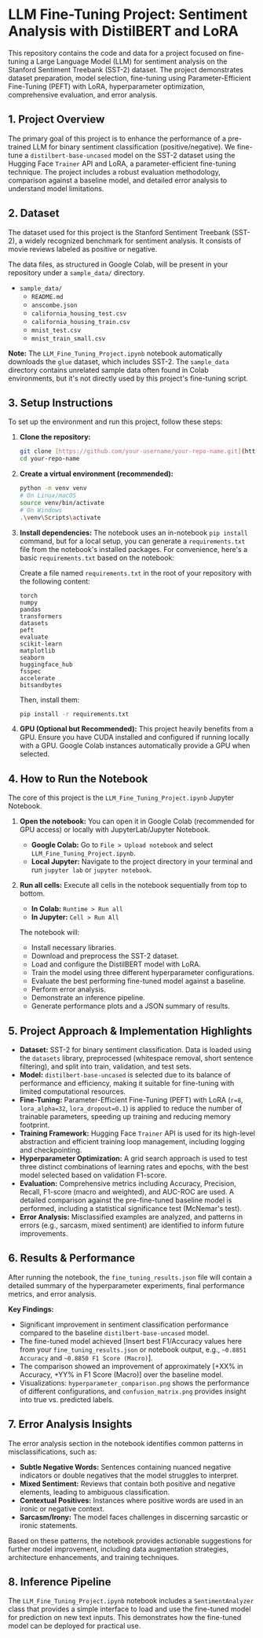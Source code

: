 # LLM Fine-Tuning Project: Sentiment Analysis with DistilBERT and LoRA

This repository contains the code and data for a project focused on fine-tuning a Large Language Model (LLM) for sentiment analysis on the Stanford Sentiment Treebank (SST-2) dataset. The project demonstrates dataset preparation, model selection, fine-tuning using Parameter-Efficient Fine-Tuning (PEFT) with LoRA, hyperparameter optimization, comprehensive evaluation, and error analysis.


## 1. Project Overview

The primary goal of this project is to enhance the performance of a pre-trained LLM for binary sentiment classification (positive/negative). We fine-tune a `distilbert-base-uncased` model on the SST-2 dataset using the Hugging Face `Trainer` API and LoRA, a parameter-efficient fine-tuning technique. The project includes a robust evaluation methodology, comparison against a baseline model, and detailed error analysis to understand model limitations.

## 2. Dataset

The dataset used for this project is the Stanford Sentiment Treebank (SST-2), a widely recognized benchmark for sentiment analysis. It consists of movie reviews labeled as positive or negative.

The data files, as structured in Google Colab, will be present in your repository under a `sample_data/` directory.
- `sample_data/`
    - `README.md`
    - `anscombe.json`
    - `california_housing_test.csv`
    - `california_housing_train.csv`
    - `mnist_test.csv`
    - `mnist_train_small.csv`

**Note:** The `LLM_Fine_Tuning_Project.ipynb` notebook automatically downloads the `glue` dataset, which includes SST-2. The `sample_data` directory contains unrelated sample data often found in Colab environments, but it's not directly used by this project's fine-tuning script.

## 3. Setup Instructions

To set up the environment and run this project, follow these steps:

1.  **Clone the repository:**
    ```bash
    git clone [https://github.com/your-username/your-repo-name.git](https://github.com/your-username/your-repo-name.git)
    cd your-repo-name
    ```

2.  **Create a virtual environment (recommended):**
    ```bash
    python -m venv venv
    # On Linux/macOS
    source venv/bin/activate
    # On Windows
    .\venv\Scripts\activate
    ```

3.  **Install dependencies:**
    The notebook uses an in-notebook `pip install` command, but for a local setup, you can generate a `requirements.txt` file from the notebook's installed packages. For convenience, here's a basic `requirements.txt` based on the notebook:

    Create a file named `requirements.txt` in the root of your repository with the following content:
    ```
    torch
    numpy
    pandas
    transformers
    datasets
    peft
    evaluate
    scikit-learn
    matplotlib
    seaborn
    huggingface_hub
    fsspec
    accelerate
    bitsandbytes
    ```
    Then, install them:
    ```bash
    pip install -r requirements.txt
    ```

4.  **GPU (Optional but Recommended):**
    This project heavily benefits from a GPU. Ensure you have CUDA installed and configured if running locally with a GPU. Google Colab instances automatically provide a GPU when selected.

## 4. How to Run the Notebook

The core of this project is the `LLM_Fine_Tuning_Project.ipynb` Jupyter Notebook.

1.  **Open the notebook:**
    You can open it in Google Colab (recommended for GPU access) or locally with JupyterLab/Jupyter Notebook.

    * **Google Colab:** Go to `File > Upload notebook` and select `LLM_Fine_Tuning_Project.ipynb`.
    * **Local Jupyter:** Navigate to the project directory in your terminal and run `jupyter lab` or `jupyter notebook`.

2.  **Run all cells:**
    Execute all cells in the notebook sequentially from top to bottom.
    - **In Colab:** `Runtime > Run all`
    - **In Jupyter:** `Cell > Run All`

    The notebook will:
    - Install necessary libraries.
    - Download and preprocess the SST-2 dataset.
    - Load and configure the DistilBERT model with LoRA.
    - Train the model using three different hyperparameter configurations.
    - Evaluate the best performing fine-tuned model against a baseline.
    - Perform error analysis.
    - Demonstrate an inference pipeline.
    - Generate performance plots and a JSON summary of results.

## 5. Project Approach & Implementation Highlights

* **Dataset:** SST-2 for binary sentiment classification. Data is loaded using the `datasets` library, preprocessed (whitespace removal, short sentence filtering), and split into train, validation, and test sets.
* **Model:** `distilbert-base-uncased` is selected due to its balance of performance and efficiency, making it suitable for fine-tuning with limited computational resources.
* **Fine-Tuning:** Parameter-Efficient Fine-Tuning (PEFT) with LoRA (`r=8`, `lora_alpha=32`, `lora_dropout=0.1`) is applied to reduce the number of trainable parameters, speeding up training and reducing memory footprint.
* **Training Framework:** Hugging Face `Trainer` API is used for its high-level abstraction and efficient training loop management, including logging and checkpointing.
* **Hyperparameter Optimization:** A grid search approach is used to test three distinct combinations of learning rates and epochs, with the best model selected based on validation F1-score.
* **Evaluation:** Comprehensive metrics including Accuracy, Precision, Recall, F1-score (macro and weighted), and AUC-ROC are used. A detailed comparison against the pre-fine-tuned baseline model is performed, including a statistical significance test (McNemar's test).
* **Error Analysis:** Misclassified examples are analyzed, and patterns in errors (e.g., sarcasm, mixed sentiment) are identified to inform future improvements.

## 6. Results & Performance

After running the notebook, the `fine_tuning_results.json` file will contain a detailed summary of the hyperparameter experiments, final performance metrics, and error analysis.

**Key Findings:**

* Significant improvement in sentiment classification performance compared to the baseline `distilbert-base-uncased` model.
* The fine-tuned model achieved [Insert best F1/Accuracy values here from your `fine_tuning_results.json` or notebook output, e.g., `~0.8851 Accuracy` and `~0.8850 F1 Score (Macro)`].
* The comparison showed an improvement of approximately [+XX% in Accuracy, +YY% in F1 Score (Macro)] over the baseline model.
* Visualizations: `hyperparameter_comparison.png` shows the performance of different configurations, and `confusion_matrix.png` provides insight into true vs. predicted labels.

## 7. Error Analysis Insights

The error analysis section in the notebook identifies common patterns in misclassifications, such as:

* **Subtle Negative Words:** Sentences containing nuanced negative indicators or double negatives that the model struggles to interpret.
* **Mixed Sentiment:** Reviews that contain both positive and negative elements, leading to ambiguous classification.
* **Contextual Positives:** Instances where positive words are used in an ironic or negative context.
* **Sarcasm/Irony:** The model faces challenges in discerning sarcastic or ironic statements.

Based on these patterns, the notebook provides actionable suggestions for further model improvement, including data augmentation strategies, architecture enhancements, and training techniques.

## 8. Inference Pipeline

The `LLM_Fine_Tuning_Project.ipynb` notebook includes a `SentimentAnalyzer` class that provides a simple interface to load and use the fine-tuned model for prediction on new text inputs. This demonstrates how the fine-tuned model can be deployed for practical use.

